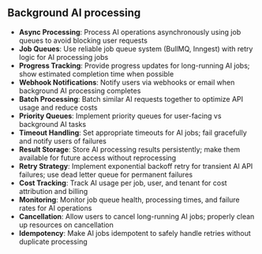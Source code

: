 ## Background AI processing

- **Async Processing**: Process AI operations asynchronously using job queues to avoid blocking user requests
- **Job Queues**: Use reliable job queue system (BullMQ, Inngest) with retry logic for AI processing jobs
- **Progress Tracking**: Provide progress updates for long-running AI jobs; show estimated completion time when possible
- **Webhook Notifications**: Notify users via webhooks or email when background AI processing completes
- **Batch Processing**: Batch similar AI requests together to optimize API usage and reduce costs
- **Priority Queues**: Implement priority queues for user-facing vs background AI tasks
- **Timeout Handling**: Set appropriate timeouts for AI jobs; fail gracefully and notify users of failures
- **Result Storage**: Store AI processing results persistently; make them available for future access without reprocessing
- **Retry Strategy**: Implement exponential backoff retry for transient AI API failures; use dead letter queue for permanent failures
- **Cost Tracking**: Track AI usage per job, user, and tenant for cost attribution and billing
- **Monitoring**: Monitor job queue health, processing times, and failure rates for AI operations
- **Cancellation**: Allow users to cancel long-running AI jobs; properly clean up resources on cancellation
- **Idempotency**: Make AI jobs idempotent to safely handle retries without duplicate processing
